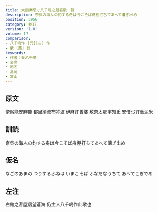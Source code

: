 ```yaml
---
title: 大目秦忌寸八千嶋之館宴歌一首
description: 奈呉の海人の釣する舟は今こそば舟棚打ちてあへて漕ぎ出め
position: 3956
category: 巻17
version: '1.0'
volume: 17
comparison:
- 八千嶋作 [元][古] 作
- 歌 [西] 謌
keywords:
- 作者：秦八千島
- 宴席
- 地名
- 高岡
- 富山
---
```


## 原文

奈呉能安麻能 都里須流布祢波 伊麻許曽婆 敷奈太那宇知氐 安倍弖許藝泥米

## 訓読

奈呉の海人の釣する舟は今こそば舟棚打ちてあへて漕ぎ出め

## 仮名

なごのあまの つりするふねは いまこそば ふなだなうちて あへてこぎでめ

## 左注

右館之客屋居望蒼海 仍主人八千嶋作此歌也
